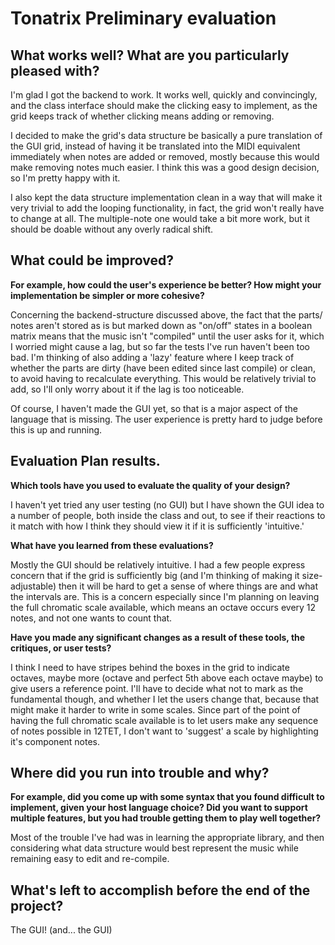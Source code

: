 # Tonatrix Preliminary evaluation

<!-- - - - - - - - - - - - - - - - - - - - - - - - - - - - - - - - - - - - -->
## What works well? What are you particularly pleased with?

I'm glad I got the backend to work. It works well, quickly and convincingly,
and the class interface should make the clicking easy to implement, as the grid
keeps track of whether clicking means adding or removing. 

I decided to make the grid's data structure be basically a pure translation of 
the GUI grid, instead of having it be translated into the MIDI equivalent 
immediately when notes are added or removed, mostly because this would make 
removing notes much easier. I think this was a good design decision, so I'm 
pretty happy with it.

I also kept the data structure implementation clean in a way that will make it 
very trivial to add the looping functionality, in fact, the grid won't really 
have to change at all. The multiple-note one would take a bit more work, but 
it should be doable without any overly radical shift.


<!-- - - - - - - - - - - - - - - - - - - - - - - - - - - - - - - - - - - - -->
## What could be improved? 

**For example, how could the user's experience be better? How might your 
implementation be simpler or more cohesive?**

Concerning the backend-structure discussed above, the fact that the parts/
notes aren't stored as is but marked down as "on/off" states in a boolean 
matrix means that the music isn't "compiled" until the user asks for it, 
which I worried might cause a lag, but so far the tests I've run haven't 
been too bad. I'm thinking of also adding a 'lazy' feature where I keep track 
of whether the parts are dirty (have been edited since last compile) or clean, 
to avoid having to recalculate everything. This would be relatively trivial to 
add, so I'll only worry about it if the lag is too noticeable.

Of course, I haven't made the GUI yet, so that is a major aspect of the 
language that is missing. The user experience is pretty hard to judge before 
this is up and running.


<!-- - - - - - - - - - - - - - - - - - - - - - - - - - - - - - - - - - - - -->
## Evaluation Plan results. 

**Which tools have you used to evaluate the quality of your design?**

I haven't yet tried any user testing (no GUI) but I have shown the GUI idea to 
a number of people, both inside the class and out, to see if their reactions 
to it match with how I think they should view it if it is sufficiently 
'intuitive.' 

**What have you learned from these evaluations?**

Mostly the GUI should be relatively intuitive. I had a few people express 
concern that if the grid is sufficiently big (and I'm thinking of making it 
size-adjustable) then it will be hard to get a sense of where things are and 
what the intervals are. This is a concern especially since I'm planning on 
leaving the full chromatic scale available, which means an octave occurs every 
12 notes, and not one wants to count that.

**Have you made any significant changes as a result of these tools, the 
critiques, or user tests?**

I think I need to have stripes behind the boxes in the grid to indicate 
octaves, maybe more (octave and perfect 5th above each octave maybe) to give 
users a reference point. I'll have to decide what not to mark as the 
fundamental though, and whether I let the users change that, because that 
might make it harder to write in some scales. Since part of the point of 
having the full chromatic scale available is to let users make any sequence of 
notes possible in 12TET, I don't want to 'suggest' a scale by highlighting 
it's component notes.


<!-- - - - - - - - - - - - - - - - - - - - - - - - - - - - - - - - - - - - -->
## Where did you run into trouble and why? 

**For example, did you come up with some syntax that you found difficult to 
implement, given your host language choice? Did you want to support multiple 
features, but you had trouble getting them to play well together?**

Most of the trouble I've had was in learning the appropriate library, and then 
considering what data structure would best represent the music while remaining 
easy to edit and re-compile.


<!-- - - - - - - - - - - - - - - - - - - - - - - - - - - - - - - - - - - - -->
## What's left to accomplish before the end of the project?

The GUI! (and... the GUI)
